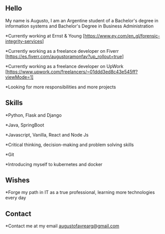 ## Hello

My name is Augusto, I am an Argentine student of a Bachelor's degree in information systems and Bachelor's Degree in Business Administration

*Currently working at Ernst & Young [https://www.ey.com/en_gl/forensic-integrity-services]

*Currently working as a freelance developer on Fiverr [https://es.fiverr.com/augustoramonfav?up_rollout=true]

*Currently working as a freelance developer on UpWork [https://www.upwork.com/freelancers/~01ddd3ed8c43e545ff?viewMode=1]

*Looking for more responsibilities and more projects

## Skills

*Python, Flask and Django

*Java, SpringBoot

*Javascript, Vanilla, React and Node Js

*Critical thinking, decision-making and problem solving skills

*Git

*Introducing myself to kubernetes and docker

## Wishes

*Forge my path in IT as a true professional, learning more technologies every day

## Contact

*Contact me at my email augustofavrearg@gmail.com
